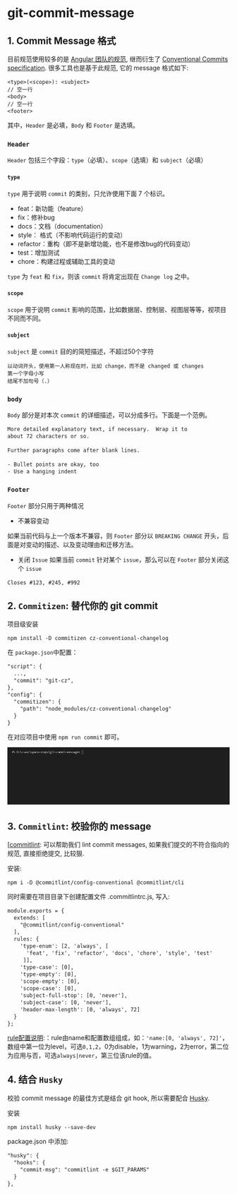 # git-commit-message
## 1. Commit Message 格式

目前规范使用较多的是 [Angular 团队的规范](https://link.juejin.im/?target=https%3A%2F%2Flink.zhihu.com%2F%3Ftarget%3Dhttps%3A%2F%2Fgithub.com%2Fangular%2Fangular.js%2Fblob%2Fmaster%2FDEVELOPERS.md%23-git-commit-guidelines), 继而衍生了 [Conventional Commits specification](https://link.juejin.im/?target=https%3A%2F%2Flink.zhihu.com%2F%3Ftarget%3Dhttps%3A%2F%2Fconventionalcommits.org%2F). 很多工具也是基于此规范, 它的 message 格式如下:

```
<type>(<scope>): <subject>
// 空一行
<body>
// 空一行
<footer>
```

其中，`Header` 是必填，`Body` 和 `Footer` 是选填。

### `Header`

`Header` 包括三个字段：`type`（必填）、`scope`（选填）和 `subject`（必填）

#### `type`

`type` 用于说明 `commit` 的类别，只允许使用下面 7 个标识。

- feat：新功能（feature）
- fix：修补bug
- docs：文档（documentation）
- style： 格式（不影响代码运行的变动）
- refactor：重构（即不是新增功能，也不是修改bug的代码变动）
- test：增加测试
- chore：构建过程或辅助工具的变动

`type` 为 `feat` 和 `fix`，则该 `commit` 将肯定出现在 `Change log` 之中。

#### `scope`

`scope` 用于说明 `commit` 影响的范围，比如数据层、控制层、视图层等等，视项目不同而不同。

#### `subject`

`subject` 是 `commit` 目的的简短描述，不超过50个字符

```
以动词开头，使用第一人称现在时，比如 change，而不是 changed 或 changes
第一个字母小写
结尾不加句号（.）
```

### `body`

`Body` 部分是对本次 `commit` 的详细描述，可以分成多行。下面是一个范例。

```
More detailed explanatory text, if necessary.  Wrap it to 
about 72 characters or so. 

Further paragraphs come after blank lines.

- Bullet points are okay, too
- Use a hanging indent
```

### `Footer`

`Footer` 部分只用于两种情况

- 不兼容变动

如果当前代码与上一个版本不兼容，则 `Footer` 部分以 `BREAKING CHANGE` 开头，后面是对变动的描述、以及变动理由和迁移方法。

- 关闭 `Issue` 如果当前 `commit` 针对某个 `issue`，那么可以在 `Footer` 部分关闭这个 `issue`

```
Closes #123, #245, #992
```

## 2. `Commitizen`: 替代你的 git commit

项目级安装

```
npm install -D commitizen cz-conventional-changelog
```

在 `package.json`中配置：

```
"script": {
  ...,
  "commit": "git-cz",
},
"config": {
  "commitizen": {
    "path": "node_modules/cz-conventional-changelog"
  }
}
```

在对应项目中使用 `npm run commit` 即可。

![演示效果-1](https://github.com/Atlanstis/git-commit-message/blob/master/src/asset/show-1.gif)

## 3. `Commitlint`: 校验你的 message

[[commitlint](https://link.juejin.im?target=https%3A%2F%2Flink.zhihu.com%2F%3Ftarget%3Dhttps%3A%2F%2Fgithub.com%2Fmarionebl%2Fcommitlint): 可以帮助我们 lint commit messages, 如果我们提交的不符合指向的规范, 直接拒绝提交, 比较狠.

安装:

```
npm i -D @commitlint/config-conventional @commitlint/cli
```

同时需要在项目目录下创建配置文件 .commitlintrc.js, 写入:

```
module.exports = {
  extends: [
    "@commitlint/config-conventional"
  ],
  rules: {
    'type-enum': [2, 'always', [
      'feat', 'fix', 'refactor', 'docs', 'chore', 'style', 'test'
     ]],
    'type-case': [0],
    'type-empty': [0],
    'scope-empty': [0],
    'scope-case': [0],
    'subject-full-stop': [0, 'never'],
    'subject-case': [0, 'never'],
    'header-max-length': [0, 'always', 72]
  }
};
```

[rule配置说明](https://marionebl.github.io/commitlint/#/reference-rules):：rule由name和配置数组组成，如：`'name:[0, 'always', 72]'`，数组中第一位为level，可选`0,1,2`，0为disable，1为warning，2为error，第二位为应用与否，可选`always|never`，第三位该rule的值。

## 4. 结合 `Husky`

校验 commit message 的最佳方式是结合 git hook, 所以需要配合 [Husky](https://link.juejin.im/?target=https%3A%2F%2Flink.zhihu.com%2F%3Ftarget%3Dhttps%3A%2F%2Fgithub.com%2Ftypicode%2Fhusky).

安装

```
npm install husky --save-dev
```

package.json 中添加:

```
"husky": {
  "hooks": {
    "commit-msg": "commitlint -e $GIT_PARAMS"
  }
},
```

